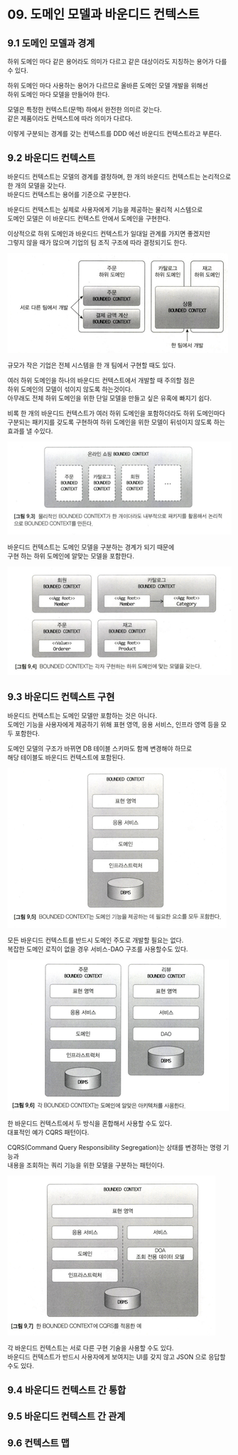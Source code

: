 # 09. 도메인 모델과 바운디드 컨텍스트

## 9.1 도메인 모델과 경계

하위 도메인 마다 같은 용어라도 의미가 다르고 같은 대상이라도 지칭하는 용어가 다를수 있다.

하위 도메인 마다 사용하는 용어가 다르므로 올바른 도메인 모델 개발을 위해선  
하위 도메인 마다 모델을 만들어야 한다.

모델은 특정한 컨텍스트(문맥) 하에서 완전한 의미르 갖는다.  
같은 제품이라도 컨텍스트에 따라 의미가 다르다. 

이렇게 구분되는 경계를 갖는 컨텍스트를 DDD 에선 바운디드 컨텍스트라고 부른다.

## 9.2 바운디드 컨텍스트

바운디드 컨텍스트는 모델의 경계를 결정하며, 한 개의 바운디드 컨텍스트는 논리적으로 한 개의 모델을 갖는다.  
바운디드 컨텍스트는 용어를 기준으로 구분한다.

바운디드 컨텍스트는 실제로 사용자에게 기능을 제공하는 물리적 시스템으로   
도메인 모델은 이 바운디드 컨텍스트 안에서 도메인을 구현한다.

이상적으로 하위 도메인과 바운디드 컨텍스트가 일대일 관계를 가지면 좋겠지만  
그렇지 않을 때가 많으며 기업의 팀 조직 구조에 따라 결정되기도 한다.

![01.png](img/01.png)

규모가 작은 기업은 전체 시스템을 한 개 팀에서 구현할 때도 있다.

여러 하위 도메인을 하나의 바운디드 컨텍스트에서 개발할 때 주의할 점은  
하위 도메인의 모델이 섞이지 않도록 하는것이다.  
아무래도 전체 하위 도메인을 위한 단일 모델을 만들고 싶은 유혹에 빠지기 쉽다.

비록 한 개의 바운디드 컨텍스트가 여러 하위 도메인을 포함하더라도 하위 도메인마다  
구분되는 패키지를 갖도록 구현하여 하위 도메인을 위한 모델이 뒤섞이지 않도록 하는 효과를 낼 수있다.

![02.png](img/02.png)

바운디드 컨텍스트는 도메인 모델을 구분하는 경계가 되기 때문에  
구현 하는 하위 도메인에 알맞는 모델을 포함한다.

![03.png](img/03.png)

## 9.3 바운디드 컨텍스트 구현

바운디드 컨텍스트는 도메인 모델만 포함하는 것은 아니다.  
도메인 기능을 사용자에게 제공하기 위해 표현 영역, 응용 서비스, 인프라 영역 등을 모두 포함한다.

도메인 모델의 구조가 바뀌면 DB 테이블 스키마도 함께 변경해야 하므로  
해당 테이블도 바운디드 컨텍스트에 포함된다.

![04.png](img/04.png)

모든 바운디드 컨텍스트를 반드시 도메인 주도로 개발할 필요는 없다.  
복잡한 도메인 로직이 없을 경우 서비스-DAO 구조를 사용할수도 있다.

![05.png](img/05.png)

한 바운디드 컨텍스트에서 두 방식을 혼합해서 사용할 수도 있다.  
대표적인 예가 CQRS 패턴이다.

CQRS(Command Query Responsibility Segregation)는 상태를 변경하는 명령 기능과   
내용을 조회하는 쿼리 기능을 위한 모델을 구분하는 패턴이다.

![06.png](img/06.png)

각 바운디드 컨텍스트는 서로 다른 구현 기술을 사용할 수도 있다.  
바운디드 컨텍스트가 반드시 사용자에게 보여지는 UI를 갖지 않고 JSON 으로 응답할 수도 있다.

## 9.4 바운디드 컨텍스트 간 통합

## 9.5 바운디드 컨텍스트 간 관계

## 9.6 컨텍스트 맵
